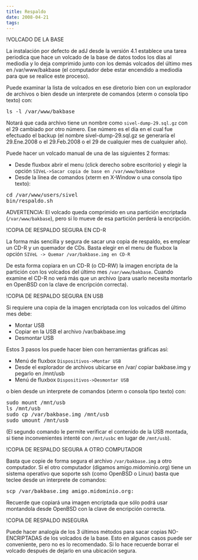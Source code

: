 ```yaml
---
title: Respaldo
date: 2008-04-21
tags:
---
```

!VOLCADO DE LA BASE

La instalación por defecto de adJ desde la versión 4.1 establece una tarea periodica que hace un volcado de la base de datos todos los días al mediodía y lo deja comprimido junto con los demás volcados del último mes en /var/www/bakbase (el computador debe estar encendido a mediodía para que se realice este proceso).

Puede examinar la lista de volcados en ese diretorio bien con un explorador de archivos o bien desde un interprete de comandos (xterm o consola tipo texto) con:
<pre>
ls -l /var/www/bakbase
</pre>

Notará que cada archivo tiene un nombre como ```sivel-dump-29.sql.gz``` con el 29 cambiado por otro número.  Ese número es el día en el cual fue efectuado el backup (el nombre sivel-dump-29.sql.gz se generaría el 29.Ene.2008 o
el 29.Feb.2008 o el 29 de cualquier mes de cualquier año).

Puede hacer un volcado manual de una de las siguientes 2 formas:

* Desde fluxbox abrir el menu (click derecho sobre escritorio) y elegir la opción ```SIVeL->Sacar copia de base en /var/www/bakbase```
* Desde la línea de comandos (xterm en X-Window o una consola tipo texto):
<pre>
cd /var/www/users/sivel
bin/respaldo.sh
</pre>

ADVERTENCIA: El volcado queda comprimido en una partición encriptada (```/var/www/bakbase```), pero si lo mueve de esa partición perderá la encripción.

!COPIA DE RESPALDO SEGURA EN CD-R

La forma más sencilla y segura de sacar una copia de respaldo, es emplear un CD-R y un quemador de CDs. Basta elegir en el menu de fluxbox la opción ```SIVeL -> Quemar /var/bakbase.img en CD-R```

De esta forma copiara en un CD-R (o CD-RW) la imagen encripta de la partición con los volcados del último mes  ```/var/www/bakbase```.   Cuando examine el CD-R no verá más que un archivo (para usarlo necesita montarlo en OpenBSD con la clave de encripción correcta).


!COPIA DE RESPALDO SEGURA EN USB

Si requiere una copia de la imagen encriptada con los volcados del último mes debe:
* Montar USB
* Copiar en la USB el archivo /var/bakbase.img
* Desmontar USB

Estos 3 pasos los puede hacer bien con herramientas gráficas así:
* Menú de fluxbox ```Dispositivos->Montar USB```
* Desde el explorador de archivos ubicarse en /var/ copiar bakbase.img y pegarlo en /mnt/usb
* Menú de fluxbox ```Dispositivos->Desmontar USB```

o bien desde un interprete de comandos (xterm o consola tipo texto) con:
<pre>
sudo mount /mnt/usb
ls /mnt/usb
sudo cp /var/bakbase.img /mnt/usb
sudo umount /mnt/usb
</pre>

(El segundo comando le permite verificar el contenido de la USB montada, si tiene inconvenientes intenté con ```/mnt/usbc``` en lugar de ```/mnt/usb```).

!COPIA DE RESPALDO SEGURA A OTRO COMPUTADOR 

Basta que copie de forma segura el archivo ```/var/bakbase.img``` a otro computador.  Si el otro computador (digamos amigo.midominio.org) tiene un sistema operativo que soporte ssh (como OpenBSD o Linux) basta que teclee desde un interprete de comandos:
<pre>
scp /var/bakbase.img amigo.midominio.org:
</pre>

Recuerde que copiará una imagen encriptada que sólo podrá usar montandola desde OpenBSD con la clave de encripción correcta.


!COPIA DE RESPALDO INSEGURA

Puede hacer analogía de los 3 últimos métodos para sacar copias NO-ENCRIPTADAS de los volcados de la base.  Esto en algunos casos puede ser conveniente, pero no es lo recomendado.  Si lo hace recuerde  borrar el volcado después de dejarlo en una ubicación segura.

